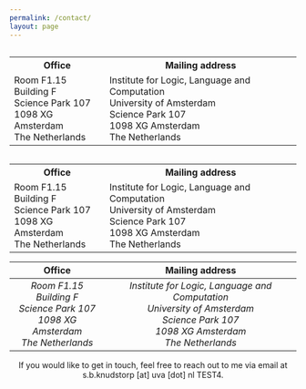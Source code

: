 ```yaml
---
permalink: /contact/
layout: page
---
```


<div style="display: flex; justify-content: center; text-align: center;">
  <table>
    <tr>
      <th>Office</th>
      <th>Mailing address</th>
    </tr>
    <tr>
      <td>Room F1.15<br />Building F<br />Science Park 107<br />1098 XG Amsterdam<br />The Netherlands</td>
      <td>Institute for Logic, Language and Computation<br />University of Amsterdam<br />Science Park 107<br />1098 XG Amsterdam<br />The Netherlands</td>
    </tr>
  </table>
</div>

<div style="text-align: center;">
  <table>
    <tr>
      <th>Office</th>
      <th>Mailing address</th>
    </tr>
    <tr>
      <td>Room F1.15<br />Building F<br />Science Park 107<br />1098 XG Amsterdam<br />The Netherlands</td>
      <td>Institute for Logic, Language and Computation<br />University of Amsterdam<br />Science Park 107<br />1098 XG Amsterdam<br />The Netherlands</td>
    </tr>
  </table>
</div>


| Office | Mailing address |
| :---: | :---: |
| *Room F1.15*<br /> *Building F*<br /> *Science Park 107*<br /> *1098 XG Amsterdam*<br /> *The Netherlands* | *Institute for Logic, Language and Computation <br /> University of Amsterdam<br /> Science Park 107<br /> 1098 XG Amsterdam<br /> The Netherlands* |

<p style="text-align: center;">If you would like to get in touch, feel free to reach out to me via email at s.b.knudstorp [at] uva [dot] nl TEST4.</p>

